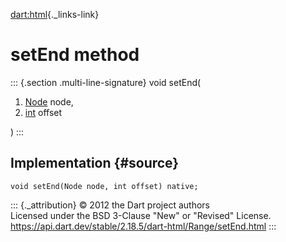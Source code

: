 [dart:html](../../dart-html/dart-html-library){._links-link}

setEnd method
=============

::: {.section .multi-line-signature}
void setEnd(

1.  [Node](../node-class) node,
2.  [int](../../dart-core/int-class) offset

)
:::

Implementation {#source}
--------------

``` {.language-dart data-language="dart"}
void setEnd(Node node, int offset) native;
```

::: {._attribution}
© 2012 the Dart project authors\
Licensed under the BSD 3-Clause \"New\" or \"Revised\" License.\
<https://api.dart.dev/stable/2.18.5/dart-html/Range/setEnd.html>
:::
